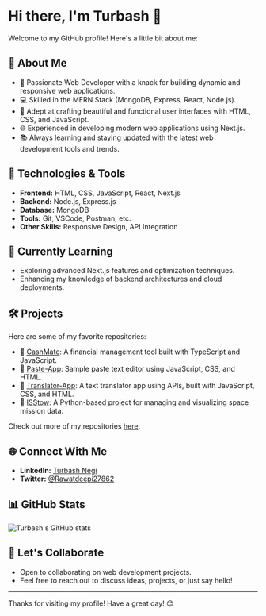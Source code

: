 # Hi there, I'm Turbash 👋

Welcome to my GitHub profile! Here's a little bit about me:

## 🚀 About Me
- 🌟 Passionate Web Developer with a knack for building dynamic and responsive web applications.
- 💻 Skilled in the MERN Stack (MongoDB, Express, React, Node.js).
- 🎨 Adept at crafting beautiful and functional user interfaces with HTML, CSS, and JavaScript.
- 🌐 Experienced in developing modern web applications using Next.js.
- 📚 Always learning and staying updated with the latest web development tools and trends.

## 🔧 Technologies & Tools
- **Frontend:** HTML, CSS, JavaScript, React, Next.js
- **Backend:** Node.js, Express.js
- **Database:** MongoDB
- **Tools:** Git, VSCode, Postman, etc.
- **Other Skills:** Responsive Design, API Integration

## 🌱 Currently Learning
- Exploring advanced Next.js features and optimization techniques.
- Enhancing my knowledge of backend architectures and cloud deployments.

## 🛠️ Projects
Here are some of my favorite repositories:
- 📂 [CashMate](https://github.com/SarveshShahane/CashMate): A financial management tool built with TypeScript and JavaScript.
- 📂 [Paste-App](https://github.com/Turbash/Paste-App): Sample paste text editor using JavaScript, CSS, and HTML.
- 📂 [Translator-App](https://github.com/Turbash/Translator-App): A text translator app using APIs, built with JavaScript, CSS, and HTML.
- 📂 [ISStow](https://github.com/alaotach/ISStow): A Python-based project for managing and visualizing space mission data.

Check out more of my repositories [here](https://github.com/Turbash?tab=repositories).

## 🌐 Connect With Me
- **LinkedIn:** [Turbash Negi](https://www.linkedin.com/in/turbash-negi?utm_source=share&utm_campaign=share_via&utm_content=profile&utm_medium=android_app)
- **Twitter:** [@Rawatdeepi27862](https://x.com/Rawatdeepi27862?t=y1nICyG9dytc8z8fFUXaeQ&s=09)

## 📊 GitHub Stats
![Turbash's GitHub stats](https://github-readme-stats.vercel.app/api?username=Turbash&show_icons=true&theme=radical)

## 🤝 Let's Collaborate
- Open to collaborating on web development projects.
- Feel free to reach out to discuss ideas, projects, or just say hello!

---

Thanks for visiting my profile! Have a great day! 😊
